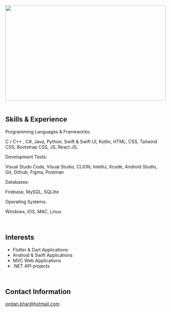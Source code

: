 
<img src="https://github.com/JordanBhar/JordanBhar/assets/48815489/5d8c1d7d-b415-4349-b1c9-cfdc4eb2baa5" width="100%" height="300px">

</br>
</br>

## Skills & Experience
Programming Languages & Frameworks:

C / C++ , C#, Java, Python, Swift & Swift UI, Kotlin, HTML, CSS, Tailwind CSS, Bootstrap CSS, JS, React JS, 

Development Tools:

Visual Studo Code, Visual Studio, CLION, IntelliJ, Xcode, Android Studio, Git, Github, Figma, Postman

Databases:

Firebase, MySQL, SQLlite

Operating Systems:

Windows, IOS, MAC, Linux

</br>

## Interests

- Flutter & Dart Applications
- Android & Swift Applications
- MVC Web Applications
- .NET API projects

</br> 

## Contact Information

jordan.bhar@hotmail.com



<!---
JordanBhar/JordanBhar is a ✨ special ✨ repository because its `README.md` (this file) appears on your GitHub profile.
You can click the Preview link to take a look at your changes.
--->
